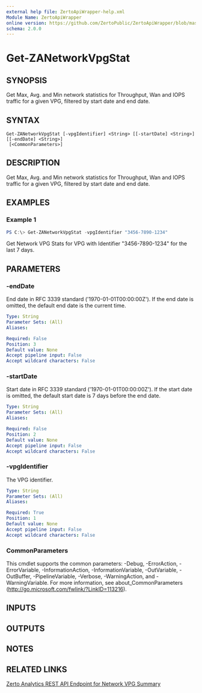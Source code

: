 ```yaml
---
external help file: ZertoApiWrapper-help.xml
Module Name: ZertoApiWrapper
online version: https://github.com/ZertoPublic/ZertoApiWrapper/blob/master/docs/Get-ZANetworkVpgStat.md
schema: 2.0.0
---
```


# Get-ZANetworkVpgStat

## SYNOPSIS

Get Max, Avg. and Min network statistics for Throughput, Wan and IOPS traffic for a given VPG, filtered by start date and end date.

## SYNTAX

```
Get-ZANetworkVpgStat [-vpgIdentifier] <String> [[-startDate] <String>] [[-endDate] <String>]
 [<CommonParameters>]
```

## DESCRIPTION

Get Max, Avg. and Min network statistics for Throughput, Wan and IOPS traffic for a given VPG, filtered by start date and end date.

## EXAMPLES

### Example 1
```powershell
PS C:\> Get-ZANetworkVpgStat -vpgIdentifier "3456-7890-1234"
```

Get Network VPG Stats for VPG with Identifier "3456-7890-1234" for the last 7 days.

## PARAMETERS

### -endDate
End date in RFC 3339 standard ('1970-01-01T00:00:00Z').
If the end date is omitted, the default end date is the current time.

```yaml
Type: String
Parameter Sets: (All)
Aliases:

Required: False
Position: 3
Default value: None
Accept pipeline input: False
Accept wildcard characters: False
```

### -startDate
Start date in RFC 3339 standard ('1970-01-01T00:00:00Z').
If the start date is omitted, the default start date is 7 days before the end date.

```yaml
Type: String
Parameter Sets: (All)
Aliases:

Required: False
Position: 2
Default value: None
Accept pipeline input: False
Accept wildcard characters: False
```

### -vpgIdentifier
The VPG identifier.

```yaml
Type: String
Parameter Sets: (All)
Aliases:

Required: True
Position: 1
Default value: None
Accept pipeline input: False
Accept wildcard characters: False
```

### CommonParameters
This cmdlet supports the common parameters: -Debug, -ErrorAction, -ErrorVariable, -InformationAction, -InformationVariable, -OutVariable, -OutBuffer, -PipelineVariable, -Verbose, -WarningAction, and -WarningVariable. For more information, see about_CommonParameters (http://go.microsoft.com/fwlink/?LinkID=113216).

## INPUTS

## OUTPUTS

## NOTES

## RELATED LINKS

[Zerto Analytics REST API Endpoint for Network VPG Summary](https://docs.api.zerto.com/#/Network_Reports/get_v2_reports_vpg_network_summary)

